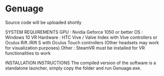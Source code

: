 # Genuage 
Source code will be uploaded shortly

SYSTEM REQUIREMENTS
GPU : Nvidia Geforce 1050 or better
OS : Windows 10
VR Hardware : HTC Vive / Valve Index with Vive controllers or Oculus Rift /Rift S with Oculus Touch controllers (Other headsets may work for visualization purposes)
Other : SteamVR must be installed for VR functionalities to work

INSTALLATION INSTRUCTIONS
The compiled version of the software is a standalone launcher, simply copy the folder and run Genuage.exe.
